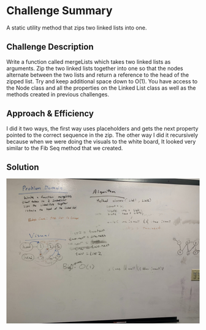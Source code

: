 # Challenge Summary
<!-- Short summary or background information -->
A static utility method that zips two linked lists into one.

## Challenge Description
<!-- Description of the challenge -->
Write a function called mergeLists which takes two linked lists as arguments. Zip the two linked lists together into one so that the nodes alternate between the two lists and return a reference to the head of the zipped list. Try and keep additional space down to O(1). You have access to the Node class and all the properties on the Linked List class as well as the methods created in previous challenges.

## Approach & Efficiency
<!-- What approach did you take? Why? What is the Big O space/time for this approach? -->
I did it two ways, the first way uses placeholders and gets the next property pointed to the correct sequence in the zip. The other way I did it recursively because when we were doing the visuals to the white board, It looked very similar to the Fib Seq method that we created.

## Solution
<!-- Embedded whiteboard image -->
![](../assets/ll-merge.jpg)